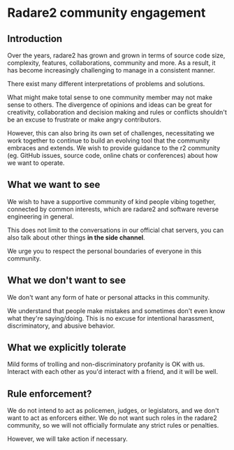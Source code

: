 # Radare2 community engagement

## Introduction

Over the years, radare2 has grown and grown in terms of source code size,
complexity, features, collaborations, community and more. As a result, it
has become increasingly challenging to manage in a consistent manner.

There exist many different interpretations of problems and solutions.

What might make total sense to one community member may not make sense to
others. The divergence of opinions and ideas can be great for creativity,
collaboration and decision making and rules or conflicts shouldn't be an
excuse to frustrate or make angry contributors.

However, this can also bring its own set of challenges, necessitating we
work together to continue to build an evolving tool that the community
embraces and extends. We wish to provide guidance to the r2 community
(eg. GitHub issues, source code, online chats or conferences) about how
we want to operate.

## What we want to see

We wish to have a supportive community of kind people vibing together,
connected by common interests, which are radare2 and software reverse
engineering in general.

This does not limit to the conversations in our official chat servers,
you can also talk about other things **in the side channel**.

We urge you to respect the personal boundaries of everyone in this
community.

## What we don't want to see

We don't want any form of hate or personal attacks in this community.

We understand that people make mistakes and sometimes don't even know
what they're saying/doing. This is no excuse for intentional harassment,
discriminatory, and abusive behavior.

## What we explicitly tolerate

Mild forms of trolling and non-discriminatory profanity is OK with us.
Interact with each other as you'd interact with a friend, and it will
be well.

## Rule enforcement?

We do not intend to act as policemen, judges, or legislators, and we
don't want to act as enforcers either. We do not want such roles in
the radare2 community, so we will not officially formulate any strict
rules or penalties.

However, we will take action if necessary.
